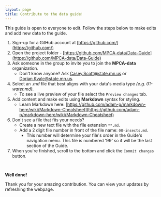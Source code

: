 ```yaml
---
layout: page
title: Contribute to the data guide!
---
```


<p class="message">
This guide is open to everyone to edit. Follow the steps below to make edits and add new data to the guide.
 </p>
  
1. Sign-up for a GitHub account at [https://github.com/](https://github.com/)  
1. Open the project folder - [https://github.com/MPCA-data/Data-Guide](https://github.com/MPCA-data/Data-Guide)
1. Ask someone in the group to invite you to join the __MPCA-data__ organization.
    - Don't know anyone? Ask Casey.Scott@state.mn.us or Dorian.Kvale@state.mn.us.
1. Select an _.md_ file that best aligns with your data's media type _(e.g. 01-water.md)_.
    - To see a live preview of your file select the `Preview changes` tab.
1. Add content and make edits using __Markdown__ syntax for styling.
    - Learn Markdown here: [https://github.com/adam-p/markdown-here/wiki/Markdown-Cheatsheet](https://github.com/adam-p/markdown-here/wiki/Markdown-Cheatsheet)
1. Don't see a file that fits your needs? 
    - Create a new text file with the file extension `**.md`.
    - Add a 2 digit file number in front of the file name: `08-insects.md`.
        - This number will determine your file's order in the Guide's navigation menu. This file is numbered '99' so it will be the last section of the Guide.
1. When you're finished, scroll to the bottom and click the  `Commit changes` button.

<br>

__Well done!__ 

Thank you for your amazing contribution. You can view your updates by refreshing the webpage.
